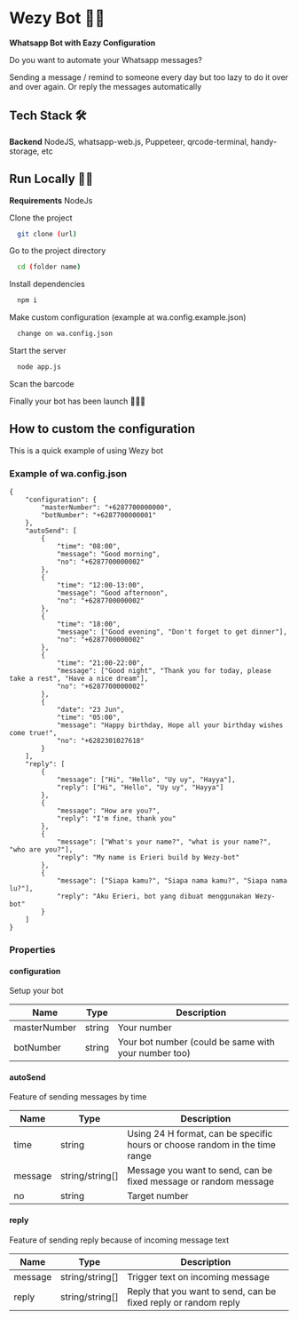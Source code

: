 # Wezy Bot 🦾😸

**Whatsapp Bot with Eazy Configuration**

Do you want to automate your Whatsapp messages?

Sending a message / remind to someone every day but too lazy to do it over and over again. Or reply the messages automatically

## Tech Stack 🛠

**Backend** NodeJS, whatsapp-web.js, Puppeteer, qrcode-terminal, handy-storage, etc

## Run Locally 🏃‍♂️

**Requirements** NodeJs

Clone the project

```bash
  git clone (url)
```

Go to the project directory

```bash
  cd (folder name)
```

Install dependencies

```bash
  npm i
```

Make custom configuration (example at wa.config.example.json)

```bash
  change on wa.config.json
```

Start the server

```bash
  node app.js
```

Scan the barcode

Finally your bot has been launch 🚀🚀🚀

## How to custom the configuration

This is a quick example of using Wezy bot

### Example of wa.config.json

```jsonc
{
    "configuration": {
        "masterNumber": "+6287700000000",
        "botNumber": "+6287700000001"
    },
    "autoSend": [
        {
            "time": "08:00",
            "message": "Good morning",
            "no": "+6287700000002"
        },
        {
            "time": "12:00-13:00",
            "message": "Good afternoon",
            "no": "+6287700000002"
        },
        {
            "time": "18:00",
            "message": ["Good evening", "Don't forget to get dinner"],
            "no": "+6287700000002"
        },
        {
            "time": "21:00-22:00",
            "message": ["Good night", "Thank you for today, please take a rest", "Have a nice dream"],
            "no": "+6287700000002"
        },
        {
            "date": "23 Jun",
            "time": "05:00",
            "message": "Happy birthday, Hope all your birthday wishes come true!",
            "no": "+6282301027618"
        }
    ],
    "reply": [
        {
            "message": ["Hi", "Hello", "Uy uy", "Hayya"],
            "reply": ["Hi", "Hello", "Uy uy", "Hayya"]
        },
        {
            "message": "How are you?",
            "reply": "I'm fine, thank you"
        },
        {
            "message": ["What's your name?", "what is your name?", "who are you?"],
            "reply": "My name is Erieri build by Wezy-bot"
        },
        {
            "message": ["Siapa kamu?", "Siapa nama kamu?", "Siapa nama lu?"],
            "reply": "Aku Erieri, bot yang dibuat menggunakan Wezy-bot"
        }
    ]
}
```

### Properties

#### configuration

Setup your bot

| Name         | Type   | Description                                          |
| ------------ | ------ | ---------------------------------------------------- |
| masterNumber | string | Your number                                          |
| botNumber    | string | Your bot number (could be same with your number too) |

#### autoSend

Feature of sending messages by time

| Name    | Type            | Description                                                                 |
| ------- | --------------- | --------------------------------------------------------------------------- |
| time    | string          | Using 24 H format, can be specific hours or choose random in the time range |
| message | string/string[] | Message you want to send, can be fixed message or random message            |
| no      | string          | Target number                                                               |

#### reply

Feature of sending reply because of incoming message text

| Name    | Type            | Description                                                     |
| ------- | --------------- | --------------------------------------------------------------- |
| message | string/string[] | Trigger text on incoming message                                |
| reply   | string/string[] | Reply that you want to send, can be fixed reply or random reply |
